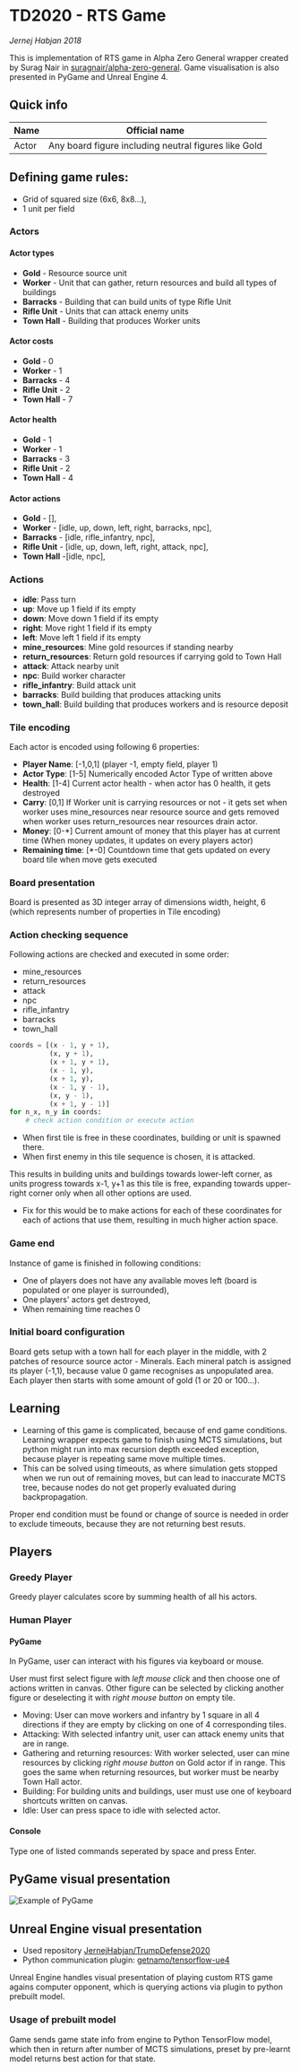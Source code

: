 # TD2020 - RTS Game
*Jernej Habjan 2018*

This is implementation of RTS game in Alpha Zero General wrapper created by Surag Nair in [suragnair/alpha-zero-general](https://github.com/suragnair/alpha-zero-general).
Game visualisation is also presented in PyGame and Unreal Engine 4.
## Quick info
| Name | Official name |
| --- | --- |
| Actor | Any board figure including neutral figures like Gold |
## Defining game rules:
- Grid of squared size (6x6, 8x8...),
- 1 unit per field
### Actors
#### Actor types
- **Gold** - Resource source unit
- **Worker** - Unit that can gather, return resources and build all types of buildings
- **Barracks** - Building that can build units of type Rifle Unit
- **Rifle Unit** - Units that can attack enemy units
- **Town Hall** - Building that produces Worker units
#### Actor costs
- **Gold** - 0
- **Worker** - 1
- **Barracks** - 4
- **Rifle Unit**  - 2
- **Town Hall** - 7
#### Actor health
- **Gold** - 1
- **Worker** - 1
- **Barracks** - 3
- **Rifle Unit** - 2
- **Town Hall** - 4
#### Actor actions
- **Gold** - [],
- **Worker** - [idle, up, down, left, right, barracks, npc],
- **Barracks** - [idle, rifle_infantry, npc],
- **Rifle Unit** - [idle, up, down, left, right, attack, npc],
- **Town Hall** -[idle, npc],

### Actions
- **idle**: Pass turn
- **up**: Move up 1 field if its empty
- **down**: Move down 1 field if its empty
- **right**: Move right 1 field if its empty
- **left**: Move left 1 field if its empty
- **mine_resources**: Mine gold resources if standing nearby
- **return_resources**: Return gold resources if carrying gold to Town Hall
- **attack**: Attack nearby unit
- **npc**: Build worker character
- **rifle_infantry**: Build attack unit
- **barracks**: Build building that produces attacking units
- **town_hall**: Build building that produces workers and is resource deposit
### Tile encoding
Each actor is encoded using following 6 properties:
- **Player Name**: [-1,0,1] (player -1, empty field, player 1)
- **Actor Type**: [1-5] Numerically encoded Actor Type of written above
- **Health**: [1-4] Current actor health - when actor has 0 health, it gets destroyed
- **Carry**: [0,1] If Worker unit is carrying resources or not - it gets set when worker uses mine_resources near resource source and gets removed when worker uses return_resources near resources drain actor.
- **Money**: [0-*] Current amount of money that this player has at current time (When money updates, it updates on every players actor)
- **Remaining time**: [*-0] Countdown time that gets updated on every board tile when move gets executed
### Board presentation
Board is presented as 3D integer array of dimensions width, height, 6 (which represents number of properties in Tile encoding)
### Action checking sequence
Following actions are checked and executed in some order:
- mine_resources
- return_resources
- attack
- npc
- rifle_infantry
- barracks
- town_hall
```python
coords = [(x - 1, y + 1),
          (x, y + 1),
          (x + 1, y + 1),
          (x - 1, y),
          (x + 1, y),
          (x - 1, y - 1),
          (x, y - 1),
          (x + 1, y - 1)]
for n_x, n_y in coords:
    # check action condition or execute action
```
- When first tile is free in these coordinates, building or unit is spawned there.
- When first enemy in this tile sequence is chosen, it is attacked.

This results in building units and buildings towards lower-left corner, as units progress towards x-1, y+1 as this tile is free, expanding towards upper-right corner only when all other options are used.
- Fix for this would be to make actions for each of these coordinates for each of actions that use them, resulting in much higher action space.
### Game end
Instance of game is finished in following conditions:
- One of players does not have any available moves left (board is populated or one player is surrounded),
- One players' actors get destroyed,
- When remaining time reaches 0
### Initial board configuration
Board gets setup with a town hall for each player in the middle, with 2 patches of resource source actor - Minerals.
Each mineral patch is assigned its player (-1,1), because value 0 game recognises as unpopulated area.
Each player then starts with some amount of gold (1 or 20 or 100...).
## Learning
- Learning of this game is complicated, because of end game conditions.
Learning wrapper expects game to finish using MCTS simulations, but python might run into max recursion depth exceeded exception,
because player is repeating same move multiple times.
- This can be solved using timeouts, as where simulation gets stopped when we run out of remaining moves, but can lead to inaccurate MCTS tree,
because nodes do not get properly evaluated during backpropagation.

Proper end condition must be found or change of source is needed in order to exclude timeouts, because they are not returning best resuts.
## Players
### Greedy Player
Greedy player calculates score by summing health of all his actors.
### Human Player
#### PyGame

In PyGame, user can interact with his figures via keyboard or mouse.

User must first select figure with *left mouse click* and then choose one of actions written in canvas.
Other figure can be selected by clicking another figure or deselecting it with *right mouse button* on empty tile.
- Moving: User can move workers and infantry by 1 square in all 4 directions if they are empty by clicking on one of 4 corresponding tiles.
- Attacking: With selected infantry unit, user can attack enemy units that are in range.
- Gathering and returning resources: With worker selected, user can mine resources by clicking *right mouse button* on Gold actor if in range.
This goes the same when returning resources, but worker must be nearby Town Hall actor.
- Building: For building units and buildings, user must use one of keyboard shortcuts written on canvas.
- Idle: User can press space to idle with selected actor.
#### Console
Type one of listed commands seperated by space and press Enter.


## PyGame visual presentation
![Example of PyGame](https://i.imgur.com/b4olJTx.png)
## Unreal Engine visual presentation
- Used repository [JernejHabjan/TrumpDefense2020](https://github.com/JernejHabjan/TrumpDefense2020)
- Python communication plugin:  [getnamo/tensorflow-ue4](https://github.com/getnamo/tensorflow-ue4)

Unreal Engine handles visual presentation of playing custom RTS game agains computer opponent, which is querying actions via plugin to python prebuilt model.

### Usage of prebuilt model
Game sends game state info from engine to Python TensorFlow model, which then in return after number of MCTS simulations, preset by pre-learnt model returns best action for that state.
